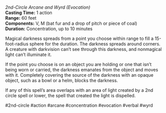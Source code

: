 *2nd-Circle Arcane and Wyrd (Evocation)*    
**Casting Time:** 1 action    
**Range:** 60 feet  
**Components:** V, M (bat fur and a drop of pitch or piece of coal)  
**Duration:** Concentration, up to 10 minutes

Magical darkness spreads from a point you choose within range to fill a 15-foot-radius sphere for the duration. The darkness spreads around corners. A creature with darkvision can’t see through this darkness, and nonmagical light can’t illuminate it.

If the point you choose is on an object you are holding or one that isn’t being worn or carried, the darkness emanates from the object and moves with it. Completely covering the source of the darkness with an opaque object, such as a bowl or a helm, blocks the darkness.

If any of this spell’s area overlaps with an area of light created by a 2nd circle spell or lower, the spell that created the light is dispelled.

#2nd-circle #action #arcane #concentration #evocation #verbal #wyrd
